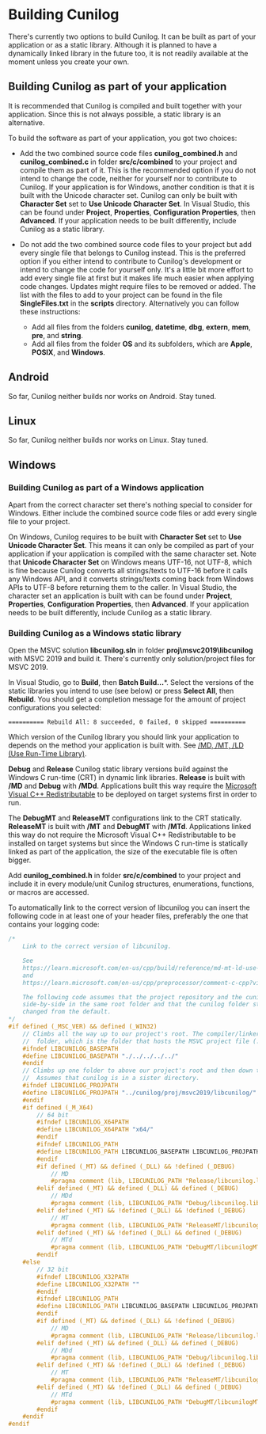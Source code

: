 
# Building Cunilog

There's currently two options to build Cunilog. It can be built as part of your application or as a static library. Although it is planned to have a dynamically linked library in the future too, it is not readily available at the moment unless you create your own.

## Building Cunilog as part of your application

It is recommended that Cunilog is compiled and built together with your application. Since this is not always possible, a static library is an alternative.

To build the software as part of your application, you got two choices:

- Add the two combined source code files __cunilog_combined.h__ and
	__cunilog_combined.c__ in folder __src/c/combined__ to your project and compile them as 	part of it. This is the recommended option if you do not intend to change the code, neither for yourself nor to contribute to Cunilog. If your application is for Windows, another condition is that it is built with the Unicode character set. Cunilog can only be built with __Character Set__ set to __Use Unicode Character Set__. In Visual Studio, this can be found under __Project__, __Properties__, __Configuration Properties__, then __Advanced__. If your application needs to be built differently, include Cunilog as a static library.
	
- Do not add the two combined source code files to your project but add every
	single file that belongs to Cunilog instead. This is the preferred option
	if you either intend to contribute to Cunilog's development or intend to
	change the code for yourself only. It's a little bit more effort to add
	every single file at first but it makes life much easier when applying code
	changes. Updates might require files to be removed or added. The list with the files to add to your project can be found in the file __SingleFiles.txt__ in the __scripts__ directory. Alternatively you can follow these instructions:
  - Add all files from the folders __cunilog__, __datetime__, __dbg__, __extern__, __mem__, __pre__, and __string__.
  - Add all files from the folder __OS__ and its subfolders, which are __Apple__, __POSIX__, and __Windows__.

## Android

So far, Cunilog neither builds nor works on Android. Stay tuned.

## Linux

So far, Cunilog neither builds nor works on Linux. Stay tuned.

## Windows

### Building Cunilog as part of a Windows application

Apart from the correct character set there's nothing special to consider for Windows. Either include the combined source code files or add every single file to your project.

On Windows, Cunilog requires to be built with __Character Set__ set to __Use Unicode Character Set__. This means it can only be compiled as part of your application if your application is compiled with the same character set. Note that __Unicode Character Set__ on Windows means UTF-16, not UTF-8, which is fine because Cunilog converts all strings/texts to UTF-16 before it calls any Windows API, and it converts strings/texts coming back from Windows APIs to UTF-8 before returning them to the caller.
In Visual Studio, the character set an application is built with can be found under __Project__, __Properties__, __Configuration Properties__, then __Advanced__. If your application needs to be built differently, include Cunilog as a static library.

### Building Cunilog as a Windows static library

Open the MSVC solution __libcunilog.sln__ in folder __proj\msvc2019\libcunilog__ with MSVC 2019 and build it. There's currently only solution/project files for MSVC 2019.

In Visual Studio, go to __Build__, then __Batch Build...__*. Select the versions of the static libraries you intend to use (see below) or press __Select All__, then __Rebuild__. You should get a completion message for the amount of project configurations you selected:
```
========== Rebuild All: 8 succeeded, 0 failed, 0 skipped ==========
```

Which version of the Cunilog library you should link your application to depends on the method your application is built with. See [/MD, /MT, /LD (Use Run-Time Library)](https://learn.microsoft.com/en-us/cpp/build/reference/md-mt-ld-use-run-time-library?view=msvc-170).

__Debug__ and __Release__ Cunilog static library versions build against the Windows C run-time (CRT) in dynamic link libraries. __Release__ is built with __/MD__ and __Debug__ with __/MDd__. Applications built this way require the [Microsoft Visual C++ Redistributable](https://learn.microsoft.com/en-us/cpp/windows/latest-supported-vc-redist?view=msvc-170) to be deployed on target systems first in order to run.

The __DebugMT__ and __ReleaseMT__ configurations link to the CRT statically. __ReleaseMT__ is built with __/MT__ and __DebugMT__ with __/MTd__. Applications linked this way do not require the Microsoft Visual C++ Redistributable to be installed on target systems but since the Windows C run-time is statically linked as part of the application, the size of the executable file is often bigger.

Add __cunilog_combined.h__ in folder __src/c/combined__ to your project and include it in every module/unit Cunilog structures, enumerations, functions, or macros are accessed.

To automatically link to the correct version of libcunilog you can insert the following code in at least one of your header files, preferably the one that contains your logging code:
```C
/*
	Link to the correct version of libcunilog.

	See
	https://learn.microsoft.com/en-us/cpp/build/reference/md-mt-ld-use-run-time-library?view=msvc-170
	and
	https://learn.microsoft.com/en-us/cpp/preprocessor/comment-c-cpp?view=msvc-170 .

	The following code assumes that the project repository and the cunilog repository rest
	side-by-side in the same root folder and that the cunilog folder structure hasn't been
	changed from the default.
*/
#if defined (_MSC_VER) && defined (_WIN32)
	// Climbs all the way up to our project's root. The compiler/linker starts in our project
	//	folder, which is the folder that hosts the MSVC project file (.vcxproj).
	#ifndef LIBCUNILOG_BASEPATH
	#define LIBCUNILOG_BASEPATH "./../../../../"
	#endif
	// Climbs up one folder to above our project's root and then down to our cunilog solution.
	//	Assumes that cunilog is in a sister directory.
	#ifndef LIBCUNILOG_PROJPATH
	#define LIBCUNILOG_PROJPATH "../cunilog/proj/msvc2019/libcunilog/"
	#endif
	#if defined (_M_X64)
		// 64 bit
		#ifndef LIBCUNILOG_X64PATH
		#define LIBCUNILOG_X64PATH "x64/"
		#endif
		#ifndef LIBCUNILOG_PATH
		#define LIBCUNILOG_PATH LIBCUNILOG_BASEPATH LIBCUNILOG_PROJPATH LIBCUNILOG_X64PATH
		#endif
		#if defined (_MT) && defined (_DLL) && !defined (_DEBUG)
			// MD
			#pragma comment (lib, LIBCUNILOG_PATH "Release/libcunilog.lib")
		#elif defined (_MT) && defined (_DLL) && defined (_DEBUG)
			// MDd
			#pragma comment (lib, LIBCUNILOG_PATH "Debug/libcunilog.lib")
		#elif defined (_MT) && !defined (_DLL) && !defined (_DEBUG)
			// MT
			#pragma comment (lib, LIBCUNILOG_PATH "ReleaseMT/libcunilogMT.lib")
		#elif defined (_MT) && !defined (_DLL) && defined (_DEBUG)
			// MTd
			#pragma comment (lib, LIBCUNILOG_PATH "DebugMT/libcunilogMT.lib")
		#endif
	#else
		// 32 bit
		#ifndef LIBCUNILOG_X32PATH
		#define LIBCUNILOG_X32PATH ""
		#endif
		#ifndef LIBCUNILOG_PATH
		#define LIBCUNILOG_PATH LIBCUNILOG_BASEPATH LIBCUNILOG_PROJPATH LIBCUNILOG_X32PATH
		#endif
		#if defined (_MT) && defined (_DLL) && !defined (_DEBUG)
			// MD
			#pragma comment (lib, LIBCUNILOG_PATH "Release/libcunilog.lib")
		#elif defined (_MT) && defined (_DLL) && defined (_DEBUG)
			// MDd
			#pragma comment (lib, LIBCUNILOG_PATH "Debug/libcunilog.lib")
		#elif defined (_MT) && !defined (_DLL) && !defined (_DEBUG)
			// MT
			#pragma comment (lib, LIBCUNILOG_PATH "ReleaseMT/libcunilogMT.lib")
		#elif defined (_MT) && !defined (_DLL) && defined (_DEBUG)
			// MTd
			#pragma comment (lib, LIBCUNILOG_PATH "DebugMT/libcunilogMT.lib")
		#endif
	#endif
#endif
```
